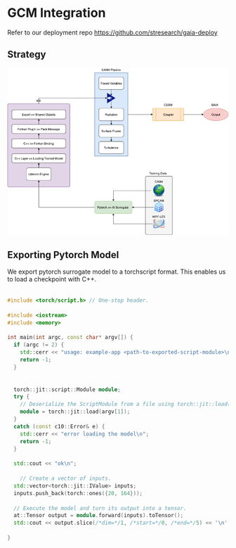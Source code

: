 # GCM Integration

Refer to our deployment repo https://github.com/stresearch/gaia-deploy

## Strategy
[![](GCM_integration.png)](GCM_integration.png)

## Exporting Pytorch Model

We export pytorch surrogate model to a torchscript format. This enables us to load a checkpoint with C++.

```C++

#include <torch/script.h> // One-stop header.

#include <iostream>
#include <memory>

int main(int argc, const char* argv[]) {
  if (argc != 2) {
    std::cerr << "usage: example-app <path-to-exported-script-module>\n";
    return -1;
  }


  torch::jit::script::Module module;
  try {
    // Deserialize the ScriptModule from a file using torch::jit::load().
    module = torch::jit::load(argv[1]);
  }
  catch (const c10::Error& e) {
    std::cerr << "error loading the model\n";
    return -1;
  }

  std::cout << "ok\n";

    // Create a vector of inputs.
  std::vector<torch::jit::IValue> inputs;
  inputs.push_back(torch::ones({20, 164}));

  // Execute the model and turn its output into a tensor.
  at::Tensor output = module.forward(inputs).toTensor();
  std::cout << output.slice(/*dim=*/1, /*start=*/0, /*end=*/5) << '\n';

}

```
